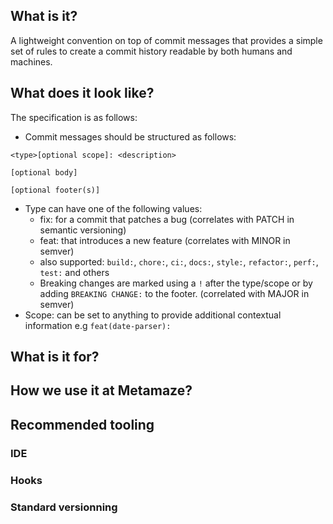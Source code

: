 ## What is it?

A lightweight convention on top of commit messages that provides a simple set of rules to create a commit history readable by both humans and machines.


## What does it look like?

The specification is as follows:
- Commit messages should be structured as follows:
  
```
<type>[optional scope]: <description>

[optional body]

[optional footer(s)]
```
- Type can have one of the following values:
  - fix: for a commit that patches a bug (correlates with PATCH in semantic versioning)
  - feat: that introduces a new feature (correlates with MINOR in semver)
  - also supported: `build:`, `chore:`, `ci:`, `docs:`, `style:`, `refactor:`, `perf:`, `test:` and others
  - Breaking changes are marked using a `!` after the type/scope or by adding `BREAKING CHANGE:` to the footer. (correlated with MAJOR in semver)
- Scope: can be set to anything to provide additional contextual information e.g `feat(date-parser): `

## What is it for?

## How we use it at Metamaze?

## Recommended tooling

### IDE

### Hooks

### Standard versionning
